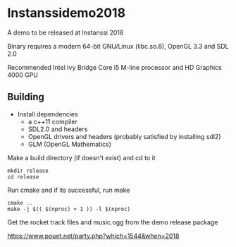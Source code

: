 # Instanssidemo2018

A demo to be released at Instanssi 2018

Binary requires a modern 64-bit GNU/Linux (libc.so.6), OpenGL 3.3 and SDL 2.0

Recommended Intel Ivy Bridge Core i5 M-line processor and HD Graphics 4000 GPU

## Building

- Install dependencies
  - a c++11 compiler
  - SDL2.0 and headers
  - OpenGL drivers and headers (probably satisfied by installing sdl2)
  - GLM (OpenGL Mathematics)

Make a build directory (if doesn't exist) and cd to it

```
mkdir release
cd release
```

Run cmake and if its successful, run make

```
cmake ..
make -j $(( $(nproc) + 1 )) -l $(nproc)
```

Get the rocket track files and music.ogg from the demo release package

<https://www.pouet.net/party.php?which=1544&when=2018>
